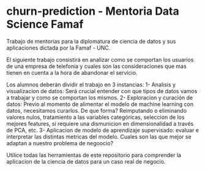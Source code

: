 # churn-prediction - Mentoria Data Science Famaf
Trabajo de mentorias para la diplomatura de ciencia de datos y sus aplicaciones dictada por la Famaf - UNC.

El siguiente trabajo consistirá en analizar como se comportan los usuarios de una empresa de telefonia y cuales son las consideraciones que mas tienen en cuenta a la hora de abandonar el servicio. 

Los alumnos deberán dividir el trabajo en 3 instancias:
1- Analisis y visualizacion de datos: Será crucial entender con que tipos de datos vamos a trabajar y como se comportan los mismos. 
2- Exploracion y curación de datos: Previo al momento de alimentar el modelo de machine learning con datos, necesitamos curarlos. De que forma? Reimputando o eliminando valores nulos, tratamiento a las variables categóricas, seleccion de los mejores features, si requiere una dismunicion en dimensionalidad a través de PCA, etc. 
3- Aplicacion de modelo de aprendizaje supervisado: evaluar e interpretar las distintas metricas del modelo. Cuales son las que mejor se adaptan a nuestro problema de negoocio?
      
Utilice todas las herramientas de este repositorio para comprender la aplicacion de la ciencia de datos para un caso real de negocio.

